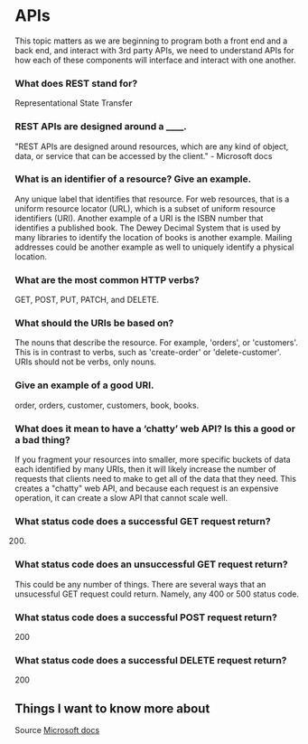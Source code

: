 
# APIs

This topic matters as we are beginning to program both a front end and a back end, and interact with 3rd party APIs, we need to understand APIs for how each of these components will interface and interact with one another.

### What does REST stand for?

Representational State Transfer

### REST APIs are designed around a ____.

"REST APIs are designed around resources, which are any kind of object, data, or service that can be accessed by the client." - Microsoft docs

### What is an identifier of a resource? Give an example.

Any unique label that identifies that resource. For web resources, that is a uniform resource locator (URL), which is a subset of uniform resource identifiers (URI). Another example of a URI is the ISBN number that identifies a published book. The Dewey Decimal System that is used by many libraries to identify the location of books is another example. Mailing addresses could be another example as well to uniquely identify a physical location.

### What are the most common HTTP verbs?

GET, POST, PUT, PATCH, and DELETE.

### What should the URIs be based on?

The nouns that describe the resource. For example, 'orders', or 'customers'. This is in contrast to verbs, such as 'create-order' or 'delete-customer'. URIs should not be verbs, only nouns.

### Give an example of a good URI.

order, orders, customer, customers, book, books.

### What does it mean to have a ‘chatty’ web API? Is this a good or a bad thing?

If you fragment your resources into smaller, more specific buckets of data each identified by many URIs, then it will likely increase the number of requests that clients need to make to get all of the data that they need. This creates a "chatty" web API, and because each request is an expensive operation, it can create a slow API that cannot scale well.

### What status code does a successful GET request return?

200.

### What status code does an unsuccessful GET request return?

This could be any number of things. There are several ways that an unsucessful GET request could return. Namely, any 400 or 500 status code.

### What status code does a successful POST request return?

200

### What status code does a successful DELETE request return?

200

## Things I want to know more about

Source [Microsoft docs](https://docs.microsoft.com/en-us/azure/architecture/best-practices/api-design)
